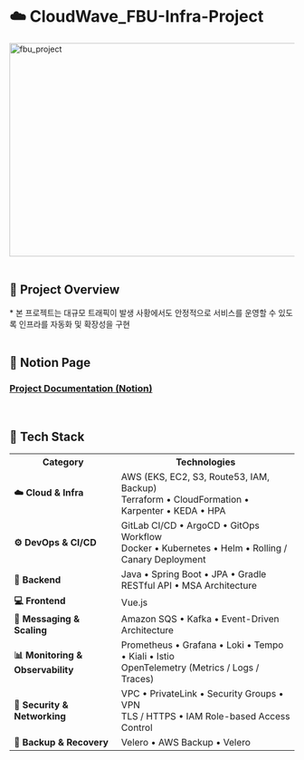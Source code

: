 <h1>☁️ CloudWave_FBU-Infra-Project</h1>

<!-- 대표 이미지 -->
<img width="692" height="377" alt="fbu_project" src="https://github.com/user-attachments/assets/9b20e03f-5011-4c79-9495-aa6cb2c2035e" />
<br><br>


<h2>🎯 Project Overview</h2>
* 본 프로젝트는 대규모 트래픽이 발생 사황에서도 안정적으로 서비스를 운영할 수 있도록 인프라를 자동화 및 확장성을 구현
  
<br>
<br>

<h2>📘 Notion Page</h2>
<h3><a href="https://sable-mars-102.notion.site/21fcb42f28df80149002f8b9a6f1b0f8?pvs=74" target="_blank">Project Documentation (Notion)</a></h3>
<br>


<h2>🧩 Tech Stack</h2>

<table>
  <tr>
    <th>Category</th>
    <th>Technologies</th>
  </tr>
  <tr>
    <td><strong>☁️ Cloud & Infra</strong></td>
    <td>
      AWS (EKS, EC2, S3, Route53, IAM, Backup)<br>
      Terraform • CloudFormation • Karpenter • KEDA • HPA
    </td>
  </tr>
  <tr>
    <td><strong>⚙️ DevOps & CI/CD</strong></td>
    <td>
      GitLab CI/CD • ArgoCD • GitOps Workflow<br>
      Docker • Kubernetes • Helm • Rolling / Canary Deployment
    </td>
  </tr>
  <tr>
    <td><strong>🧠 Backend</strong></td>
    <td>
      Java • Spring Boot • JPA • Gradle<br>
      RESTful API • MSA Architecture
    </td>
  </tr>
  <tr>
    <td><strong>💻 Frontend</strong></td>
    <td>
      Vue.js
    </td>
  </tr>
  <tr>
    <td><strong>📡 Messaging & Scaling</strong></td>
    <td>
      Amazon SQS • Kafka • Event-Driven Architecture
    </td>
  </tr>
  <tr>
    <td><strong>📊 Monitoring & Observability</strong></td>
    <td>
      Prometheus • Grafana • Loki • Tempo • Kiali • Istio<br>
      OpenTelemetry (Metrics / Logs / Traces)
    </td>
  </tr>
  <tr>
    <td><strong>🔐 Security & Networking</strong></td>
    <td>
      VPC • PrivateLink • Security Groups • VPN<br>
      TLS / HTTPS • IAM Role-based Access Control
    </td>
  </tr>
  <tr>
    <td><strong>💾 Backup & Recovery</strong></td>
    <td>
      Velero • AWS Backup • Velero
    </td>
  </tr>
</table>
